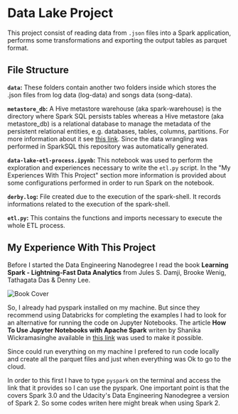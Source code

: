 # Data Lake Project
This project consist of reading data from `.json` files into a Spark application, performs some transformations and exporting the output tables as parquet format. 

## File Structure
**`data`:** These folders contain another two folders inside which stores the .json files from log data (log-data) and songs data (song-data). <br>

**`metastore_db`:** A Hive metastore warehouse (aka spark-warehouse) is the directory where Spark SQL persists tables whereas a Hive metastore (aka metastore_db) is a relational database to manage the metadata of the persistent relational entities, e.g. databases, tables, columns, partitions. For more information about it see [this link](https://jaceklaskowski.gitbooks.io/mastering-spark-sql/content/spark-sql-hive-metastore.html). Since the data wrangling was performed in SparkSQL this repository was automatically generated.<br>

**`data-lake-etl-process.ipynb`:** This notebook was used to perform the exploration and experiences necessary to write the `etl.py` script. In the "My Experiences With This Project" section more information is provided about some configurations performed in order to run Spark on the notebook.<br>

**`derby.log`:** File created due to the execution of the spark-shell. It records informations related to the execution of the spark-shell.

**`etl.py`:** This contains the functions and imports necessary to execute the whole ETL process.

## My Experience With This Project
Before I started the Data Engineering Nanodegree I read the book **Learning Spark - Lightning-Fast Data Analytics** from Jules S. Damji, Brooke Wenig, Tathagata Das & Denny Lee.

![Book Cover](https://m.media-amazon.com/images/I/51hh4ltGnnL._SX379_BO1,204,203,200_.jpg)

So, I already had pyspark installed on my machine. But since they recommend using Databricks for completing the examples I had to look for an alternative for running the code on Jupyter Notebooks. The article **How To Use Jupyter Notebooks with Apache Spark** writen by Shanika Wickramasinghe available in [this link](https://www.bmc.com/blogs/jupyter-notebooks-apache-spark/) was used to make it possible.<br>

Since could run everything on my machine I prefered to run code locally and create all the parquet files and just when everything was Ok to go to the cloud. 

In order to this first I have to type `pyspark` on the terminal and access the link that it provides so I can use the pyspark. One important point is that the covers Spark 3.0 and the Udacity's Data Engineering Nanodegree a version of Spark 2. So some codes writen here might break when using Spark 2.